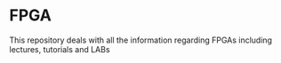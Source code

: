 FPGA
====

This repository deals with all the information regarding FPGAs including lectures, tutorials and LABs
